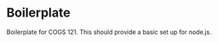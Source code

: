 Boilerplate
===========

Boilerplate for COGS 121. This should provide a basic set up for node.js. 
